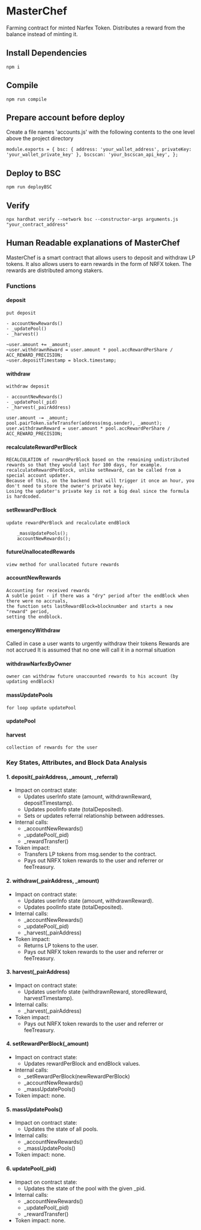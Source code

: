 # MasterChef

Farming contract for minted Narfex Token.
Distributes a reward from the balance instead of minting it.

## Install Dependencies

`npm i`

## Compile

`npm run compile`

## Prepare account before deploy

Create a file names 'accounts.js' with the following contents
to the one level above the project directory

`
module.exports = {
	bsc: {
		address: 'your_wallet_address',
		privateKey: 'your_wallet_private_key'
	},
	bscscan: 'your_bscscan_api_key',
};
`

## Deploy to BSC

`npm run deployBSC`

## Verify

`npx hardhat verify --network bsc --constructor-args arguments.js "your_contract_address"`

## Human Readable explanations of MasterChef

MasterChef is a smart contract that allows users to deposit and withdraw LP tokens.
It also allows users to earn rewards in the form of NRFX token.
The rewards are distributed among stakers.

### Functions

#### deposit
	put deposit

	- accountNewRewards()
	- _updatePool()
	- _harvest()

	~user.amount += _amount;
	~user.withdrawnReward = user.amount * pool.accRewardPerShare / ACC_REWARD_PRECISION;
	~user.depositTimestamp = block.timestamp;

#### withdraw
	withdraw deposit

	- accountNewRewards()
	- _updatePool(_pid)
	- _harvest(_pairAddress)

	user.amount -= _amount;
	pool.pairToken.safeTransfer(address(msg.sender), _amount);
	user.withdrawnReward = user.amount * pool.accRewardPerShare / ACC_REWARD_PRECISION;


#### recalculateRewardPerBlock
	RECALCULATION of rewardPerBlock based on the remaining undistributed rewards so that they would last for 100 days, for example.
	recalculateRewardPerBlock, unlike setReward, can be called from a special account updater.
	Because of this, on the backend that will trigger it once an hour, you don't need to store the owner's private key.
	Losing the updater's private key is not a big deal since the formula is hardcoded.

#### setRewardPerBlock
	update rewardPerBlock and recalculate endBlock

        _massUpdatePools();
        accountNewRewards();

#### futureUnallocatedRewards
	view method for unallocated future rewards

#### accountNewRewards
	Accounting for received rewards
	A subtle point - if there was a "dry" period after the endBlock when there were no accruals,
	the function sets lastRewardBlock=blocknumber and starts a new "reward" period,
	setting the endblock.

#### emergencyWithdraw
Called in case a user wants to urgently withdraw their tokens
Rewards are not accrued
It is assumed that no one will call it in a normal situation

#### withdrawNarfexByOwner
	owner can withdraw future unaccounted rewards to his account (by updating endBlock)


#### massUpdatePools
	for loop update updatePool

#### updatePool
	
#### harvest
	collection of rewards for the user



### Key States, Attributes, and Block Data Analysis

#### 1. deposit(_pairAddress, _amount, _referral)
- Impact on contract state:
  - Updates userInfo state (amount, withdrawnReward, depositTimestamp).
  - Updates poolInfo state (totalDeposited).
  - Sets or updates referral relationship between addresses.
- Internal calls:
  - _accountNewRewards()
  - _updatePool(_pid)
  - _rewardTransfer()
- Token impact:
  - Transfers LP tokens from msg.sender to the contract.
  - Pays out NRFX token rewards to the user and referrer or feeTreasury.

#### 2. withdraw(_pairAddress, _amount)
- Impact on contract state:
  - Updates userInfo state (amount, withdrawnReward).
  - Updates poolInfo state (totalDeposited).
- Internal calls:
  - _accountNewRewards()
  - _updatePool(_pid)
  - _harvest(_pairAddress)
- Token impact:
  - Returns LP tokens to the user.
  - Pays out NRFX token rewards to the user and referrer or feeTreasury.

#### 3. harvest(_pairAddress)
- Impact on contract state:
  - Updates userInfo state (withdrawnReward, storedReward, harvestTimestamp).
- Internal calls:
  - _harvest(_pairAddress)
- Token impact:
  - Pays out NRFX token rewards to the user and referrer or feeTreasury.

#### 4. setRewardPerBlock(_amount)
- Impact on contract state:
  - Updates rewardPerBlock and endBlock values.
- Internal calls:
  - _setRewardPerBlock(newRewardPerBlock)
  - _accountNewRewards()
  - _massUpdatePools()
- Token impact: none.

#### 5. massUpdatePools()
- Impact on contract state:
  - Updates the state of all pools.
- Internal calls:
  - _accountNewRewards()
  - _massUpdatePools()
- Token impact: none.

#### 6. updatePool(_pid)
- Impact on contract state:
  - Updates the state of the pool with the given _pid.
- Internal calls:
  - _accountNewRewards()
  - _updatePool(_pid)
  - _rewardTransfer()
- Token impact: none.
